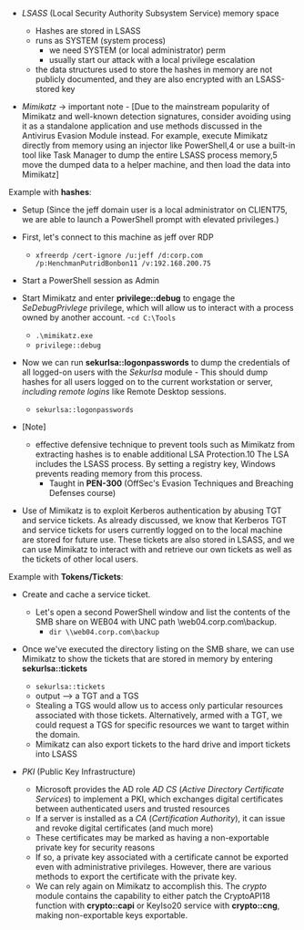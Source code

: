 -  *LSASS* (Local Security Authority Subsystem Service) memory space
	- Hashes are stored in LSASS
	- runs as SYSTEM (system process)
		- we need SYSTEM (or local administrator) perm
		- usually start our attack with a local privilege escalation
	- the data structures used to store the hashes in memory are not publicly documented, and they are also encrypted with an LSASS-stored key

- *Mimikatz* -> important note
		- [Due to the mainstream popularity of Mimikatz and well-known detection signatures, consider avoiding using it as a standalone application and use methods discussed in the Antivirus Evasion Module instead. For example, execute Mimikatz directly from memory using an injector like PowerShell,4 or use a built-in tool like Task Manager to dump the entire LSASS process memory,5 move the dumped data to a helper machine, and then load the data into Mimikatz]

Example with **hashes**:
- Setup (Since the jeff domain user is a local administrator on CLIENT75, we are able to launch a PowerShell prompt with elevated privileges.)
- First, let's connect to this machine as jeff over RDP
	- `xfreerdp /cert-ignore /u:jeff /d:corp.com /p:HenchmanPutridBonbon11 /v:192.168.200.75`
- Start a PowerShell session as Admin
- Start Mimikatz and enter **privilege::debug** to engage the *SeDebugPrivlege* privilege, which will allow us to interact with a process owned by another account.
	-`cd C:\Tools`
	- `.\mimikatz.exe`
	- `privilege::debug`
- Now we can run **sekurlsa::logonpasswords** to dump the credentials of all logged-on users with the *Sekurlsa* module
		- This should dump hashes for all users logged on to the current workstation or server, *including remote logins* like Remote Desktop sessions.
	- `sekurlsa::logonpasswords`

- [Note]
	- effective defensive technique to prevent tools such as Mimikatz from extracting hashes is to enable additional LSA Protection.10 The LSA includes the LSASS process. By setting a registry key, Windows prevents reading memory from this process.
		- Taught in **PEN-300** (OffSec's Evasion Techniques and Breaching Defenses course)

- Use of Mimikatz is to exploit Kerberos authentication by abusing TGT and service tickets. As already discussed, we know that Kerberos TGT and service tickets for users currently logged on to the local machine are stored for future use. These tickets are also stored in LSASS, and we can use Mimikatz to interact with and retrieve our own tickets as well as the tickets of other local users.

Example with **Tokens/Tickets**:
- Create and cache a service ticket.
	- Let's open a second PowerShell window and list the contents of the SMB share on WEB04 with UNC path \\web04.corp.com\backup.
		- `dir \\web04.corp.com\backup`
- Once we've executed the directory listing on the SMB share, we can use Mimikatz to show the tickets that are stored in memory by entering **sekurlsa::tickets**
	- `sekurlsa::tickets`
	- output --> a TGT and a TGS
	-  Stealing a TGS would allow us to access only particular resources associated with those tickets. Alternatively, armed with a TGT, we could request a TGS for specific resources we want to target within the domain.
	- Mimikatz can also export tickets to the hard drive and import tickets into LSASS

- *PKI* (Public Key Infrastructure)
	- Microsoft provides the AD role *AD CS* (*Active Directory Certificate Services*) to implement a PKI, which exchanges digital certificates between authenticated users and trusted resources
	- If a server is installed as a *CA* (*Certification Authority*), it can issue and revoke digital certificates (and much more)
	- These certificates may be marked as having a non-exportable private key for security reasons
	- If so, a private key associated with a certificate cannot be exported even with administrative privileges. However, there are various methods to export the certificate with the private key.
	- We can rely again on Mimikatz to accomplish this. The *crypto* module contains the capability to either patch the CryptoAPI18 function with **crypto::capi** or KeyIso20 service with **crypto::cng**, making non-exportable keys exportable.
